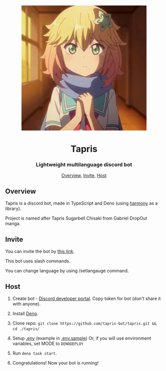 <p align="center">
 <img width=400px src="assets/avatar.webp" alt="Bot logo">
 <h1 align="center">Tapris</h1>
 <h3 align="center">Lightweight multilanguage discord bot</h3>
</p>

<p align="center">
 <a href="#overview">Overview</a>,
 <a href="#invite">Invite</a>,
 <a href="#host">Host</a>
</p>

## Overview

Tapris is a discord bot, made in TypeScript and Deno (using [harmony](https://github.com/harmonyland/harmony) as a library).

Project is named after Tapris
Sugarbell Chisaki from Gabriel DropOut manga.

## Invite

You can invite the bot by
[this link](https://discord.com/api/oauth2/authorize?client_id=869088074758520832&scope=bot+applications.commands&permissions=294208515334).

This bot uses slash commands.

You can change language by using /setlangauge command.

## Host

1. Create bot -
   [Discord developer portal](https://discord.com/developers/applications). Copy token for bot (don't share it with anyone).

2. Install [Deno](https://deno.land/manual/getting_started/installation).

3. Clone repo:
   `git clone https://github.com/tapris-bot/tapris.git && cd ./tapris/`

4. Setup [.env](.env.sample) (example in
   [.env.sample](.env.sample))
   Or, if you will use environment variables, set MODE to `DENODEPLOY`

5. Run `deno task start`.

6. Congratulations! Now your bot is running!
